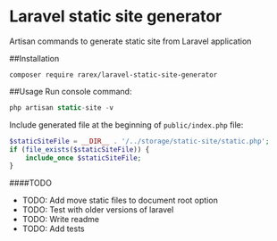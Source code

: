 # Laravel static site generator
Artisan commands to generate static site from Laravel application

##Installation

```
composer require rarex/laravel-static-site-generator
```

##Usage
Run console command:
```php
php artisan static-site -v
```

Include generated file at the beginning of `public/index.php` file:
```php
$staticSiteFile = __DIR__ . '/../storage/static-site/static.php';
if (file_exists($staticSiteFile)) {
    include_once $staticSiteFile;
}
```


####TODO
 * TODO: Add move static files to document root option
 * TODO: Test with older versions of laravel
 * TODO: Write readme
 * TODO: Add tests